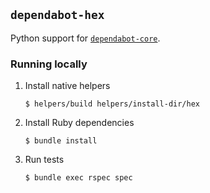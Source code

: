 ## `dependabot-hex`

Python support for [`dependabot-core`][core-repo].

### Running locally

1. Install native helpers
   ```
   $ helpers/build helpers/install-dir/hex
   ```

2. Install Ruby dependencies
   ```
   $ bundle install
   ```

3. Run tests
   ```
   $ bundle exec rspec spec
   ```

[core-repo]: https://github.com/dependabot/dependabot-core
